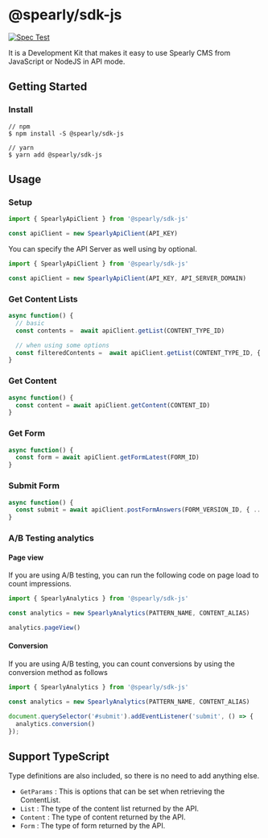 # @spearly/sdk-js

[![Spec Test](https://github.com/unimal-jp/spearly-sdk-js/actions/workflows/spec.yml/badge.svg)](https://github.com/unimal-jp/spearly-sdk-js/actions/workflows/spec.yml)

It is a Development Kit that makes it easy to use Spearly CMS from JavaScript or NodeJS in API mode.

## Getting Started

### Install

```
// npm
$ npm install -S @spearly/sdk-js

// yarn
$ yarn add @spearly/sdk-js
```

## Usage

### Setup

```js
import { SpearlyApiClient } from '@spearly/sdk-js'

const apiClient = new SpearlyApiClient(API_KEY)
```

You can specify the API Server as well using by optional.

```js
import { SpearlyApiClient } from '@spearly/sdk-js'

const apiClient = new SpearlyApiClient(API_KEY, API_SERVER_DOMAIN)
```

### Get Content Lists

```js
async function() {
  // basic
  const contents =  await apiClient.getList(CONTENT_TYPE_ID)

  // when using some options
  const filteredContents =  await apiClient.getList(CONTENT_TYPE_ID, { limit: 10, offset: 20 })
}
```

### Get Content

```js
async function() {
  const content = await apiClient.getContent(CONTENT_ID)
}
```

### Get Form

```js
async function() {
  const form = await apiClient.getFormLatest(FORM_ID)
}
```

### Submit Form

```js
async function() {
  const submit = await apiClient.postFormAnswers(FORM_VERSION_ID, { ...YOUR_FORM_FIRLD_ANSWERS, _spearly_gotcha: '' })
}
```

### A/B Testing analytics

#### Page view

If you are using A/B testing, you can run the following code on page load to count impressions.

```js
import { SpearlyAnalytics } from '@spearly/sdk-js'

const analytics = new SpearlyAnalytics(PATTERN_NAME, CONTENT_ALIAS)

analytics.pageView()
```

#### Conversion

If you are using A/B testing, you can count conversions by using the conversion method as follows

```js
import { SpearlyAnalytics } from '@spearly/sdk-js'

const analytics = new SpearlyAnalytics(PATTERN_NAME, CONTENT_ALIAS)

document.querySelector('#submit').addEventListener('submit', () => {
  analytics.conversion()
});
```


## Support TypeScript

Type definitions are also included, so there is no need to add anything else.

- `GetParams` : This is options that can be set when retrieving the ContentList.
- `List` : The type of the content list returned by the API.
- `Content` : The type of content returned by the API.
- `Form` : The type of form returned by the API.
